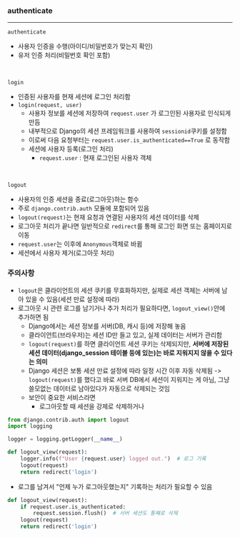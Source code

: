 ### authenticate
<hr>

```authenticate```

- 사용자 인증을 수행(아이디/비밀번호가 맞는지 확인)
- 유저 인증 처리(비밀번호 확인 포함)

<br>

```login```

- 인증된 사용자를 현재 세션에 로그인 처리함
- ```login(request, user)```
  - 사용자 정보를 세션에 저장하여 ```request.user``` 가 로그인된 사용자로 인식되게 만듬
  - 내부적으로 Django의 세션 프레임워크를 사용하여 ```sessionid```쿠키를 설정함
  - 이로써 다음 요청부터는 ```request.user.is_authenticated==True``` 로 동작함
  - 세션에 사용자 등록(로그인 처리)
    - ```request.user``` : 현재 로그인된 사용자 객체 
<br>

```logout```

- 사용자의 인증 세션을 종료(로그아웃)하는 함수
- 주로 ```django.contrib.auth``` 모듈에 포함되어 있음
- ```logout(request)```는 현재 요청과 연결된 사용자의 세션 데이터를 삭제
- 로그아웃 처리가 끝나면 일반적으로 ```redirect```를 통해 로그인 화면 또는 홈페이지로 이동
- ```request.user```는 이후에 ```Anonymous```객체로 바뀜
- 세션에서 사용자 제거(로그아웃 처리)

### 주의사항

- ```logout```은 클라이언트의 세션 쿠키를 무효화하지만, 실제로 세션 객체는 서버에 남아 있을 수 있음(세션 만료 설정에 따라)
- 로그아웃 시 관련 로그를 남기거나 추가 처리가 필요하다면, ```logout_view()```안에 추가하면 됨
  - Django에서는 세션 정보를 서버(DB, 캐시 등)에 저장해 놓음
  - 클라이언트(브라우저)는 세션 ID만 들고 있고, 실제 데이터는 서버가 관리함
  - ```logout(request)```를 하면 클라이언트 세션 쿠키는 삭제되지만, <strong>서버에 저장된 세션 데이터(django_session 테이블 등에 있는)는 바로 지워지지 않을 수 있다는 의미</strong>
  - Django 세션은 보통 세션 만료 설정에 따라 일정 시간 이후 자동 삭제됨 -> ```logout(request)```를 했다고 바로 서버 DB에서 세션이 지워지는 게 아님, 그냥 쓸모없는 데이터로 남아있다가 자동으로 삭제되는 것임
  - 보안이 중요한 서비스라면
    - 로그아웃할 때 세션을 강제로 삭제하거나

```python
from django.contrib.auth import logout
import logging

logger = logging.getLogger(__name__)

def logout_view(request):
    logger.info(f"User {request.user} logged out.")  # 로그 기록
    logout(request)
    return redirect('login')
```

  - 로그를 남겨서 "언제 누가 로그아웃했는지" 기록하는 처리가 필요할 수 있음

```python
def logout_view(request):
    if request.user.is_authenticated:
        request.session.flush()  # 서버 세션도 통째로 삭제
    logout(request)
    return redirect('login')
```
